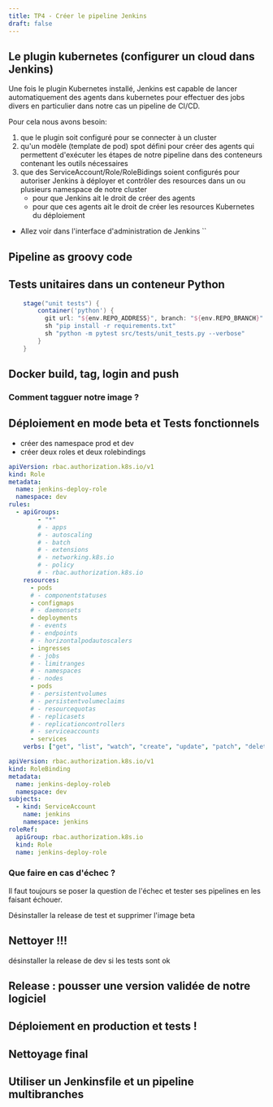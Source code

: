 ```yaml
---
title: TP4 - Créer le pipeline Jenkins 
draft: false
---
```




## Le plugin kubernetes (configurer un cloud dans Jenkins)

Une fois le plugin Kubernetes installé, Jenkins est capable de lancer automatiquement des agents dans kubernetes pour effectuer des jobs divers en particulier dans notre cas un pipeline de CI/CD.

Pour cela nous avons besoin:

1. que le plugin soit configuré pour se connecter à un cluster
1. qu'un modèle (template de pod) spot défini pour créer des agents qui permettent d'exécuter les étapes de notre pipeline dans des conteneurs contenant les outils nécessaires
1. que des ServiceAccount/Role/RoleBidings soient configurés pour autoriser Jenkins à déployer et contrôler des resources dans un ou plusieurs namespace de notre cluster
    - pour que Jenkins ait le droit de créer des agents
    - pour que ces agents ait le droit de créer les resources Kubernetes du déploiement

- Allez voir dans l'interface d'administration de Jenkins ``

## Pipeline as groovy code


## Tests unitaires dans un conteneur Python


```groovy
    stage("unit tests") {
        container('python') {
          git url: "${env.REPO_ADDRESS}", branch: "${env.REPO_BRANCH}"
          sh "pip install -r requirements.txt"
          sh "python -m pytest src/tests/unit_tests.py --verbose"
        }
    }
```

## Docker build, tag, login and push



### Comment tagguer notre image ?


## Déploiement en mode beta et Tests fonctionnels

- créer des namespace prod et dev
- créer deux roles et deux rolebindings

```yaml
apiVersion: rbac.authorization.k8s.io/v1
kind: Role
metadata:
  name: jenkins-deploy-role
  namespace: dev
rules:
  - apiGroups:
        - "*"
        # - apps
        # - autoscaling
        # - batch
        # - extensions
        # - networking.k8s.io
        # - policy
        # - rbac.authorization.k8s.io
    resources:
      - pods
      # - componentstatuses
      - configmaps
      # - daemonsets
      - deployments
      # - events
      # - endpoints
      # - horizontalpodautoscalers
      - ingresses
      # - jobs
      # - limitranges
      # - namespaces
      # - nodes
      - pods
      # - persistentvolumes
      # - persistentvolumeclaims
      # - resourcequotas
      # - replicasets
      # - replicationcontrollers
      # - serviceaccounts
      - services
    verbs: ["get", "list", "watch", "create", "update", "patch", "delete"]
```


```yaml
apiVersion: rbac.authorization.k8s.io/v1
kind: RoleBinding
metadata:
  name: jenkins-deploy-roleb
  namespace: dev
subjects:
  - kind: ServiceAccount
    name: jenkins
    namespace: jenkins
roleRef:
  apiGroup: rbac.authorization.k8s.io
  kind: Role
  name: jenkins-deploy-role
```


<!-- on pourrait aussi faire des tests de performance ici -->

### Que faire en cas d'échec ?

Il faut toujours se poser la question de l'échec et tester ses pipelines en les faisant échouer.

Désinstaller la release de test et supprimer l'image beta

<!-- try/catch -->

## Nettoyer !!!

désinstaller la release de dev si les tests sont ok




## Release : pousser une version validée de notre logiciel


## Déploiement en production et tests !

## Nettoyage final


<!-- virer les différents artefacts inutiles -->
<!-- prune les images beta, garder les releases -->


## Utiliser un Jenkinsfile et un pipeline multibranches

<!-- quel nom de domaine pour les stagiaires -->